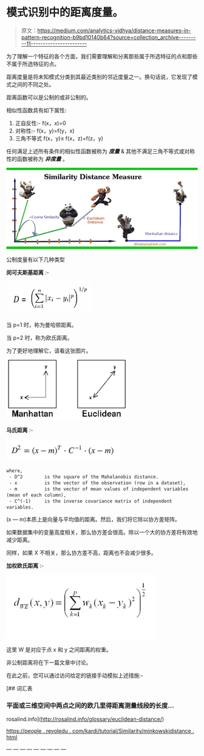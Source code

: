 # 模式识别中的距离度量。

> 原文：<https://medium.com/analytics-vidhya/distance-measures-in-pattern-recognition-b9bd10140b64?source=collection_archive---------11----------------------->

为了理解一个特征的各个方面，我们需要理解和分离那些属于所选特征的点和那些不属于所选特征的点。

距离度量是将未知模式分类到其最近类别的邻近度量之一。换句话说，它发现了模式之间的不同之处。

距离函数可以是公制的或非公制的。

相似性函数具有如下属性:

1.  正自反性:- f(x，x)=0
2.  对称性:- f(x，y)=f(y，x)
3.  三角不等式 f(x，y)≤ f(x，z)+f(z，y)

任何满足上述所有条件的相似性函数被称为 ***度量*** & 其他不满足三角不等式或对称性的函数被称为 ***非度量*** 。

![](img/c4685bd41978d1e3aa94a6c1f9287598.png)

公制度量有以下几种类型

**闵可夫斯基距离** :-

![](img/3f948f50b8b42ceea9c7950b003cde55.png)

当 p=1 时，称为曼哈顿距离。

当 p=2 时，称为欧氏距离。

为了更好地理解它，请看这张图片。

![](img/ef65a977a552b6e265dacc4085e3fd22.png)

**马氏距离** :-

![](img/8cb68b0906ffd0d92c5230c2fcdd2c39.png)

```
where, 
 - D^2        is the square of the Mahalanobis distance. 
 - x          is the vector of the observation (row in a dataset), 
 - m          is the vector of mean values of independent variables (mean of each column), 
 - C^(-1)     is the inverse covariance matrix of independent variables.
```

(x — m)本质上是向量与平均值的距离。然后，我们将它除以协方差矩阵。

如果数据集中的变量高度相关，那么协方差会很高。除以一个大的协方差将有效地减少距离。

同样，如果 X 不相关，那么协方差不高，距离也不会减少很多。

**加权欧氏距离** :-

![](img/ed9de90806b82ca2657d1af85f7c6822.png)

这里 W 是对应于点 x 和 y 之间距离的权重。

非公制距离将在下一篇文章中讨论。

在此之前，您可以通过访问给定的链接手动模拟上述措施:-

[](http://rosalind.info/glossary/euclidean-distance/) [## 词汇表

### 平面或三维空间中两点之间的欧几里得距离测量线段的长度…

rosalind.info](http://rosalind.info/glossary/euclidean-distance/) 

[https://people . revoledu . com/kardi/tutorial/Similarity/minkowskidistance . html](https://people.revoledu.com/kardi/tutorial/Similarity/MinkowskiDistance.html)

— — — — — — — — —